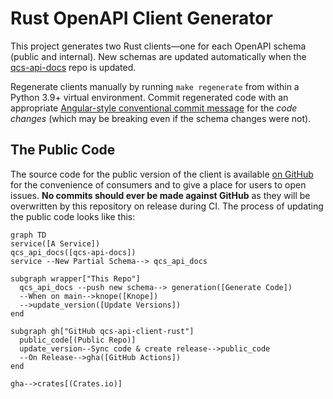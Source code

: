 # Rust OpenAPI Client Generator

This project generates two Rust clients—one for each OpenAPI schema (public and internal). New schemas are updated automatically when the [qcs-api-docs] repo is updated.

Regenerate clients manually by running `make regenerate` from within a Python 3.9+ virtual environment. Commit regenerated code with an appropriate [Angular-style conventional commit message](https://conventionalcommits.org/) for the *code changes* (which may be breaking even if the schema changes were not).

## The Public Code

The source code for the public version of the client is available [on GitHub](https://github.com/rigetti/qcs-api-client-rust) for the convenience of consumers and to give a place for users to open issues. **No commits should ever be made against GitHub** as they will be overwritten by this repository on release during CI. The process of updating the public code looks like this:

```mermaid
graph TD
service([A Service])
qcs_api_docs([qcs-api-docs])
service --New Partial Schema--> qcs_api_docs

subgraph wrapper["This Repo"]
  qcs_api_docs --push new schema--> generation([Generate Code])
  --When on main-->knope([Knope])
  -->update_version([Update Versions])
end

subgraph gh["GitHub qcs-api-client-rust"]
  public_code[(Public Repo)]
  update_version--Sync code & create release-->public_code
  --On Release-->gha([GitHub Actions])
end

gha-->crates[(Crates.io)]

```

[qcs-api-docs]: https://gitlab.com/rigetti/qcs/utilities/qcs-api-docs
